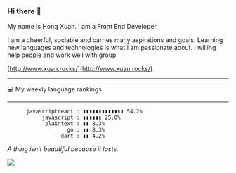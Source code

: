 ### Hi there 👋

My name is Hong Xuan. I am a Front End Developer. 

I am a cheerful, sociable and carries many aspirations and goals. Learning new languages and technologies is what I am passionate about. I willing help people and work well with group.


[http://www.xuan.rocks/](http://www.xuan.rocks/)


------------------------------------

💻 My weekly language rankings

-----------------------------------------------------------------
          javascriptreact : ▮▮▮▮▮▮▮▮▮▮▮▮▮ 54.2%
               javascript : ▮▮▮▮▮▮ 25.0%
                plaintext : ▮▮ 8.3%
                       go : ▮▮ 8.3%
                     dart : ▮▮ 4.2%


*A thing isn’t beautiful because it lasts.*

<img src="https://media.giphy.com/media/LmNwrBhejkK9EFP504/giphy.gif" />

<!--
**xuanvan229/xuanvan229** is a ✨ _special_ ✨ repository because its `README.md` (this file) appears on your GitHub profile.

Here are some ideas to get you started:

- 🔭 I’m currently working on ...
- 🌱 I’m currently learning ...
- 👯 I’m looking to collaborate on ...
- 🤔 I’m looking for help with ...
- 💬 Ask me about ...
- 📫 How to reach me: ...
- 😄 Pronouns: ...
- ⚡ Fun fact: ...
-->
